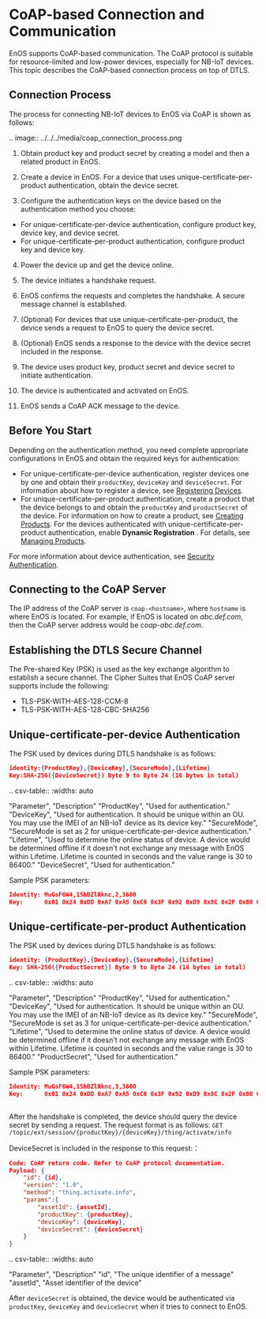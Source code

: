 ﻿# CoAP-based Connection and Communication

EnOS supports CoAP-based communication. The CoAP protocol is suitable for resource-limited and low-power devices, especially for NB-IoT devices. This topic describes the CoAP-based connection process on top of DTLS.

## Connection Process

The process for connecting NB-IoT devices to EnOS via CoAP is shown as follows:

.. image:: ../../../media/coap_connection_process.png

1. Obtain product key and product secret by creating a model and then a related product in EnOS.

2. Create a device in EnOS. For a device that uses unique-certificate-per-product authentication, obtain the device secret.
   
3. Configure the authentication keys on the device based on the authentication method you choose:
 - For unique-certificate-per-device authentication, configure product key, device key, and device secret. 
 - For unique-certificate-per-product authentication, configure product key and device key.
   
4. Power the device up and get the device online.

5. The device initiates a handshake request.

6. EnOS confirms the requests and completes the handshake. A secure message channel is established. 

7. (Optional) For devices that use unique-certificate-per-product, the device sends a request to EnOS to query the device secret.

8. (Optional) EnOS sends a response to the device with the device secret included in the response.

9.  The device uses product key, product secret and device secret to initiate authentication.

10. The device is authenticated and activated on EnOS.

11. EnOS sends a CoAP ACK message to the device.

## Before You Start

Depending on the authentication method, you need complete appropriate configurations in EnOS and obtain the required keys for authentication:
- For unique-certificate-per-device authentication, register devices one by one and obtain their `productKey`, `deviceKey` and `deviceSecret`. For information about how to register a device, see [Registering Devices](../../howto/device/manage/creating_device).
- For unique-certificate-per-product authentication, create a product that the device belongs to and obtain the `productKey` and `productSecret` of the device. For information on how to create a product, see [Creating Products](../../howto/device/manage/creating_device). For the devices authenticated with unique-certificate-per-product authentication, enable **Dynamic Registration** . For details, see [Managing Products](../../howto/device/manage/managing_products).

For more information about device authentication, see [Security Authentication](../../learn/deviceconnection_authentication).

## Connecting to the CoAP Server

The IP address of the CoAP server is `coap-<hostname>`, where `hostname` is where EnOS is located. For example, if EnOS is located on *abc.def.com*, then the CoAP server address would be *coap-abc.def.com*.

## Establishing the DTLS Secure Channel

The Pre-shared Key (PSK) is used as the key exchange algorithm to establish a secure channel. The Cipher Suites that EnOS CoAP server supports include the following:

- TLS-PSK-WITH-AES-128-CCM-8
- TLS-PSK-WITH-AES-128-CBC-SHA256

## Unique-certificate-per-device Authentication
  
The PSK used by devices during DTLS handshake is as follows:

```json
identity:{ProductKey},{DeviceKey},{SecureMode},{Lifetime}
Key:SHA-256({DeviceSecret}) Byte 9 to Byte 24 (16 bytes in total)
```

.. csv-table::
   :widths: auto

   "Parameter", "Description"
   "ProductKey", "Used for authentication."
   "DeviceKey",	"Used for authentication. It should be unique within an OU. You may use the IMEI of an NB-IoT device as its device key."
   "SecureMode", "SecureMode is set as 2 for unique-certificate-per-device authentication."
   "Lifetime", "Used to determine the online status of device. A device would be determined offline if it doesn't not exchange any message with EnOS within Lifetime. Lifetime is counted in seconds and the value range is 30 to 86400."
   "DeviceSecret",	"Used for authentication."

Sample PSK parameters:
```json
Identity: MuGsF6W4,15bBZlRknc,2,3600
Key:      0x01 0x24 0xDD 0xA7 0xA5 0xC6 0x3F 0x92 0xD9 0x8C 0x2F 0x80 0x9B 0x1E 0x3C 0x36
```

## Unique-certificate-per-product Authentication

The PSK used by devices during DTLS handshake is as follows:

```json
identity: {ProductKey},{DeviceKey},{SecureMode},{Lifetime}
Key: SHA-256({ProductSecret}) Byte 9 to Byte 24 (16 bytes in total)
```

.. csv-table::
   :widths: auto
   
   "Parameter", "Description"
   "ProductKey", "Used for authentication."
   "DeviceKey",	"Used for authentication. It should be unique within an OU. You may use the IMEI of an NB-IoT device as its device key."
   "SecureMode", "SecureMode is set as 3 for unique-certificate-per-device authentication."
   "Lifetime", "Used to determine the online status of device. A device would be determined offline if it doesn't not exchange any message with EnOS within Lifetime. Lifetime is counted in seconds and the value range is 30 to 86400."
   "ProductSecret", "Used for authentication."

Sample PSK parameters:
```json
Identity: MuGsF6W4,15bBZlRknc,3,3600
Key:      0x01 0x24 0xDD 0xA7 0xA5 0xC6 0x3F 0x92 0xD9 0x8C 0x2F 0x80 0x9B 0x1E 0x3C 0x36
 
```

After the handshake is completed, the device should query the device secret by sending a request. The request format is as follows:
`GET /topic/ext/session/{productKey}/{deviceKey}/thing/activate/info`

DeviceSecret is included in the response to this request:：

```json
Code: CoAP return code. Refer to CoAP protocol documentation.
Payload: {
    "id": {id},
    "version": "1.0",
    "method": "thing.activate.info",
    "params":{
        "assetId": {assetId},
        "productKey": {productKey},
        "deviceKey": {deviceKey},
        "deviceSecret": {deviceSecret}
    }
}
```

.. csv-table::
   :widths: auto
   
   "Parameter", "Description"
   "id", "The unique identifier of a message"
   "assetId", "Asset identifier of the device"
   
After `deviceSecret` is obtained, the device would be authenticated via `productKey`, `deviceKey` and `deviceSecret` when it tries to connect to EnOS.




 

 

